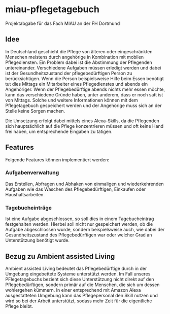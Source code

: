 # miau-pflegetagebuch
Projektabgabe für das Fach MIAU an der FH Dortmund

## Idee
In Deutschland geschieht die Pflege von älteren oder eingeschränkten Menschen meistens durch angehörige in Kombination mit mobilen Pflegediensten. Ein Problem dabei ist die Abstimmung der Pflegenden untereinander. Verschiedene Aufgaben müssen erledigt werden und dabei ist der Gesundheitszustand der pflegebedürftigen Person zu berücksichtigen. Wenn die Person beispielsweise Hilfe beim Essen benötigt tut dies Mittags ein Mitarbeiter eines Pflegedienstes und abends ein Angehöriger. Wenn der Pflegebedürftige abends nichts mehr essen möchte, kann das verschiedene Gründe haben, unter anderem, dass er noch satt ist von Mittags. Solche und weitere Informationen können mit dem Pflegetagebuch gespeichert werden und der Angehörige muss sich an der Stelle keine Sorgen machen. 

Die Umsetzung erfolgt dabei mittels eines Alexa-Skills, da die Pflegenden sich hauptsächlich auf die Pflege konzentrieren müssen und oft keine Hand frei haben, um entsprechende Eingaben zu tätigen.

## Features
Folgende Features können implementiert werden:

### Aufgabenverwaltung
Das Erstellen, Abfragen und Abhaken von einmaligen und wiederkehrenden Aufgaben wie das Waschen des Pflegebedürftigen, Einkaufen oder Haushaltsarbeiten. 

### Tagebucheinträge
Ist eine Aufgabe abgeschlossen, so soll dies in einem Tagebucheintrag festgehalten werden. Hierbei soll nicht nur gespeichert werden, ob die Aufgabe abgeschlossen wurde, sondern beispielsweise auch, wie dabei der Gesundheitszustand des Pflegebedürftigen war oder welcher Grad an Unterstützung benötigt wurde.

## Bezug zu Ambient assisted Living
Ambient assisted Living bedeutet das Pflegebedürftige durch in der Umgebung eingebettete Systeme unterstützt werden. Im Fall unseres PFlegetagebuchs bezieht sich diese Unterstützung nicht direkt auf den Pflegebedürftigen, sondern primär auf die Menschen, die sich um dessen wohlergehen kümmern. In einer entsprechend mit Amazon Alexa ausgestatteten Umgebung kann das Pflegepersonal den Skill nutzen und wird so bei der Arbeit unterstützt, sodass mehr Zeit für die eigentliche Pflege bleibt.
